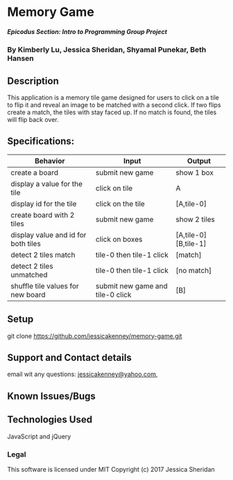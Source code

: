 # Memory Game

##### Epicodus Section: Intro to Programming Group Project

### By Kimberly Lu, Jessica Sheridan, Shyamal Punekar, Beth Hansen


## Description

This application is a memory tile game designed for users to click on a tile to
flip it and reveal an image to be matched with a second click. If two flips create a
match, the tiles with stay faced up. If no match is found, the tiles will flip
back over.

## Specifications:

| Behavior      | Input | Output |
| ------------- | ------------- | ------------- |
|create a board | submit new game | show 1 box |
|display a value for the tile | click on tile | A |
|display id for the tile | click on the tile | [A,tile-0]|
|create board with 2 tiles| submit new game | show 2 tiles |
|display value and id for both tiles| click on boxes | [A,tile-0][B,tile-1]|
|detect 2 tiles match | tile-0 then tile-1 click| [match]|
|detect 2 tiles unmatched | tile-0 then tile-1 click| [no match]|
|shuffle tile values for new board | submit new game and tile-0 click| [B]|

## Setup
git clone https://github.com/jessicakenney/memory-game.git

## Support and Contact details
email wit any questions: jessicakenney@yahoo.com,

## Known Issues/Bugs

## Technologies Used
JavaScript and jQuery


### Legal
This software is licensed under MIT Copyright (c) 2017 Jessica Sheridan
